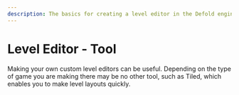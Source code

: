 ```yaml
---
description: The basics for creating a level editor in the Defold engine.
---
```


# Level Editor - Tool

Making your own custom level editors can be useful. Depending on the type of game you are making there may be no other tool, such as Tiled, which enables you to make level layouts quickly.



